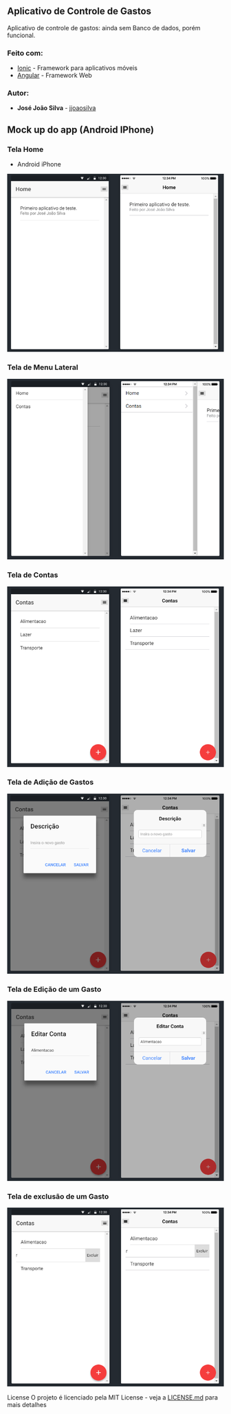## Aplicativo de Controle de Gastos

Aplicativo de controle de gastos: ainda sem Banco de dados, porém funcional. 

### Feito com:

* [Ionic](https://ionicframework.com/) - Framework para aplicativos móveis
* [Angular](https://angular.io/) - Framework Web

### Autor:

* **José João Silva** - [jjoaosilva](https://github.com/jjoaosilva/)

## Mock up do app (Android IPhone)

### Tela Home

* Android               iPhone

![alt text](https://github.com/jjoaosilva/PrimeiroAppIonic/blob/master/MOCKUP/TelaHome.png?raw=true)

### Tela de Menu Lateral

![alt text](https://github.com/jjoaosilva/PrimeiroAppIonic/blob/master/MOCKUP/TelaMenu.png?raw=true)

### Tela de Contas

![alt text](https://github.com/jjoaosilva/PrimeiroAppIonic/blob/master/MOCKUP/TelaContas.png?raw=true)

### Tela de Adição de Gastos

![alt text](https://github.com/jjoaosilva/PrimeiroAppIonic/blob/master/MOCKUP/TelaAdicionar.png?raw=true)

### Tela de Edição de um Gasto

![alt text](https://github.com/jjoaosilva/PrimeiroAppIonic/blob/master/MOCKUP/TelaEdicao.png?raw=true)

### Tela de exclusão de um Gasto

![alt text](https://github.com/jjoaosilva/PrimeiroAppIonic/blob/master/MOCKUP/TelaExcluir.png?raw=true)

License
O projeto é licenciado pela MIT License - veja a [LICENSE.md](LICENSE) para mais detalhes
